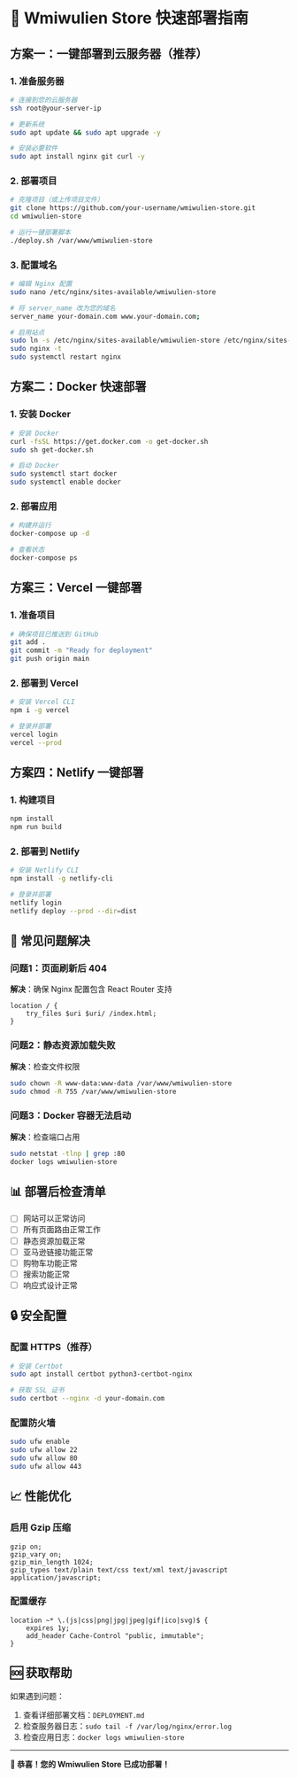 # 🚀 Wmiwulien Store 快速部署指南

## 方案一：一键部署到云服务器（推荐）

### 1. 准备服务器
```bash
# 连接到您的云服务器
ssh root@your-server-ip

# 更新系统
sudo apt update && sudo apt upgrade -y

# 安装必要软件
sudo apt install nginx git curl -y
```

### 2. 部署项目
```bash
# 克隆项目（或上传项目文件）
git clone https://github.com/your-username/wmiwulien-store.git
cd wmiwulien-store

# 运行一键部署脚本
./deploy.sh /var/www/wmiwulien-store
```

### 3. 配置域名
```bash
# 编辑 Nginx 配置
sudo nano /etc/nginx/sites-available/wmiwulien-store

# 将 server_name 改为您的域名
server_name your-domain.com www.your-domain.com;

# 启用站点
sudo ln -s /etc/nginx/sites-available/wmiwulien-store /etc/nginx/sites-enabled/
sudo nginx -t
sudo systemctl restart nginx
```

## 方案二：Docker 快速部署

### 1. 安装 Docker
```bash
# 安装 Docker
curl -fsSL https://get.docker.com -o get-docker.sh
sudo sh get-docker.sh

# 启动 Docker
sudo systemctl start docker
sudo systemctl enable docker
```

### 2. 部署应用
```bash
# 构建并运行
docker-compose up -d

# 查看状态
docker-compose ps
```

## 方案三：Vercel 一键部署

### 1. 准备项目
```bash
# 确保项目已推送到 GitHub
git add .
git commit -m "Ready for deployment"
git push origin main
```

### 2. 部署到 Vercel
```bash
# 安装 Vercel CLI
npm i -g vercel

# 登录并部署
vercel login
vercel --prod
```

## 方案四：Netlify 一键部署

### 1. 构建项目
```bash
npm install
npm run build
```

### 2. 部署到 Netlify
```bash
# 安装 Netlify CLI
npm install -g netlify-cli

# 登录并部署
netlify login
netlify deploy --prod --dir=dist
```

## 🔧 常见问题解决

### 问题1：页面刷新后 404
**解决**：确保 Nginx 配置包含 React Router 支持
```nginx
location / {
    try_files $uri $uri/ /index.html;
}
```

### 问题2：静态资源加载失败
**解决**：检查文件权限
```bash
sudo chown -R www-data:www-data /var/www/wmiwulien-store
sudo chmod -R 755 /var/www/wmiwulien-store
```

### 问题3：Docker 容器无法启动
**解决**：检查端口占用
```bash
sudo netstat -tlnp | grep :80
docker logs wmiwulien-store
```

## 📊 部署后检查清单

- [ ] 网站可以正常访问
- [ ] 所有页面路由正常工作
- [ ] 静态资源加载正常
- [ ] 亚马逊链接功能正常
- [ ] 购物车功能正常
- [ ] 搜索功能正常
- [ ] 响应式设计正常

## 🔒 安全配置

### 配置 HTTPS（推荐）
```bash
# 安装 Certbot
sudo apt install certbot python3-certbot-nginx

# 获取 SSL 证书
sudo certbot --nginx -d your-domain.com
```

### 配置防火墙
```bash
sudo ufw enable
sudo ufw allow 22
sudo ufw allow 80
sudo ufw allow 443
```

## 📈 性能优化

### 启用 Gzip 压缩
```nginx
gzip on;
gzip_vary on;
gzip_min_length 1024;
gzip_types text/plain text/css text/xml text/javascript application/javascript;
```

### 配置缓存
```nginx
location ~* \.(js|css|png|jpg|jpeg|gif|ico|svg)$ {
    expires 1y;
    add_header Cache-Control "public, immutable";
}
```

## 🆘 获取帮助

如果遇到问题：

1. 查看详细部署文档：`DEPLOYMENT.md`
2. 检查服务器日志：`sudo tail -f /var/log/nginx/error.log`
3. 检查应用日志：`docker logs wmiwulien-store`

---

**🎉 恭喜！您的 Wmiwulien Store 已成功部署！** 